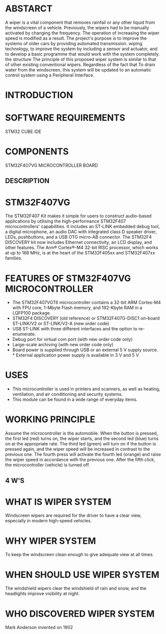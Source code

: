 
# ABSTARCT
A wiper is a vital component that removes rainfall or any other liquid from the windscreen of a vehicle. Previously, the wipers had to be manually activated by changing the frequency. The operation of increasing the wiper speed is modified as a result. The project's purpose is to improve the systems of older cars by providing automated transmission. wiping technology, to improve the system by including a sensor and actuator, and to develop a basic programme that would work with the system completely. the structure The principle of this proposed wiper system is similar to that of other existing conventional wipers. Regardless of the fact that To drain water from the windscreen, this system will be updated to an automatic control system using a Peripheral Interface.
# INTRODUCTION
 
# SOFTWARE REQUIREMENTS
 STM32 CUBE IDE
# COMPONENTS
  STM32F4O7VG MICROCONTROLLER BOARD
## DESCRIPTION
# STM32F407VG
The STM32F407 Kit makes it simple for users to construct audio-based applications by utilising the high-performance STM32F407 microcontrollers' capabilities. It includes an ST-LINK embedded debug tool, a digital microphone, an audio DAC with integrated class D speaker driver, LEDs, pushbuttons, and a USB OTG micro-AB connector. The STM32F4 DISCOVERY kit now includes Ethernet connectivity, an LCD display, and other features. The Arm® Cortex®-M4 32-bit RISC processor, which works at up to 168 MHz, is at the heart of the STM32F405xx and STM32F407xx families.
 # FEATURES OF STM32F407VG MICROCONTROLLER
 * The STM32F407VGT6 microcontroller contains a 32-bit ARM Cortex-M4 with FPU core, 1-Mbyte Flash memory, and 192-Kbyte RAM in a LQFP100 package.
* STM32F4 DISCOVERY (old reference) or STM32F407G-DISC1 on-board ST-LINK/V2 or ST-LINK/V2-A (new order code)
* USB ST-LINK with three different interfaces and the option to re-enumerate.
* Debug port for virtual com port (with new order code only)
* Large-scale archiving (with new order code only)
* Board power is supplied through USB or an external 5 V supply source. * External application power supply is available in 3 V and 5 V.
 # USES
  * This microcontroller is used in printers and scanners, as well as heating, ventilation, and air conditioning and security systems.
  *  This module can be found in a wide range of everyday items.
# WORKING PRINCIPLE
Assume the microcontroller is the automobile. When the button is pressed, the first led (red) turns on, the wiper starts, and the second led (blue) turns on at the appropriate rate. The third led (green) will turn on if the button is pressed again, and the wiper speed will be increased in contrast to the previous one. The fourth press will activate the fourth led (orange) and raise the wiper speed in accordance with the previous one. After the fifth click, the microcontroller (vehicle) is turned off.
## 4 W'S
# WHAT IS WIPER SYSTEM
Windscreen wipers are required for the driver to have a clear view, especially in modern high-speed vehicles.

# WHY WIPER SYSTEM
To keep the windscreen clean enough to give adequate view at all times.

# WHEN SHOULD USE WIPER SYSTEM
The windshield wipers clear the windshield of rain and snow, and the headlights improve visibility at night.

# WHO DISCOVERED WIPER SYSTEM
Mark Anderson invented on 1902
